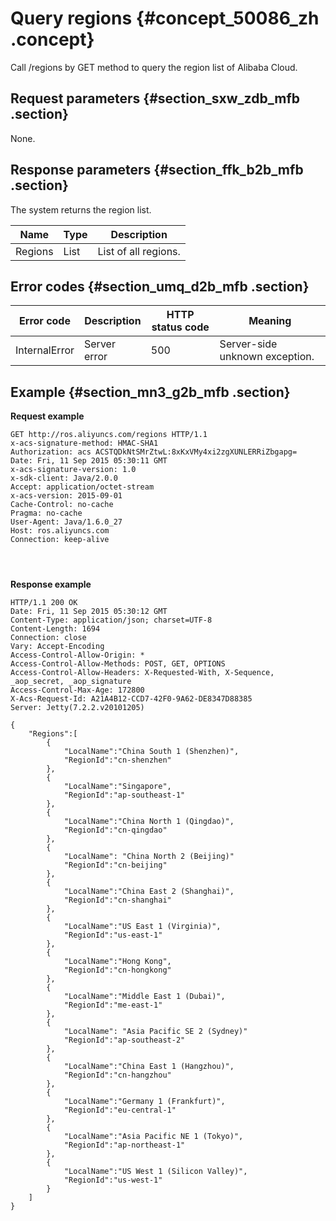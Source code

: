 # Query regions {#concept_50086_zh .concept}

Call /regions by GET method to query the region list of Alibaba Cloud.

## Request parameters {#section_sxw_zdb_mfb .section}

None.

## Response parameters {#section_ffk_b2b_mfb .section}

The system returns the region list.

|Name|Type|Description|
|----|----|-----------|
|Regions|List|List of all regions.|

## Error codes {#section_umq_d2b_mfb .section}

|Error code|Description|HTTP status code|Meaning|
|----------|-----------|----------------|-------|
|InternalError|Server error|500|Server-side unknown exception.|

## Example {#section_mn3_g2b_mfb .section}

**Request example**

```language-json
GET http://ros.aliyuncs.com/regions HTTP/1.1
x-acs-signature-method: HMAC-SHA1
Authorization: acs ACSTQDkNtSMrZtwL:8xKxVMy4xi2zgXUNLERRiZbgapg=
Date: Fri, 11 Sep 2015 05:30:11 GMT
x-acs-signature-version: 1.0
x-sdk-client: Java/2.0.0
Accept: application/octet-stream
x-acs-version: 2015-09-01
Cache-Control: no-cache
Pragma: no-cache
User-Agent: Java/1.6.0_27
Host: ros.aliyuncs.com
Connection: keep-alive




```

**Response example**

```language-json
HTTP/1.1 200 OK
Date: Fri, 11 Sep 2015 05:30:12 GMT
Content-Type: application/json; charset=UTF-8
Content-Length: 1694
Connection: close
Vary: Accept-Encoding
Access-Control-Allow-Origin: *
Access-Control-Allow-Methods: POST, GET, OPTIONS
Access-Control-Allow-Headers: X-Requested-With, X-Sequence, _aop_secret, _aop_signature
Access-Control-Max-Age: 172800
X-Acs-Request-Id: A21A4B12-CCD7-42F0-9A62-DE8347D88385
Server: Jetty(7.2.2.v20101205)

{
    "Regions":[
        {
            "LocalName":"China South 1 (Shenzhen)",
            "RegionId":"cn-shenzhen"
        },
        {
            "LocalName":"Singapore",
            "RegionId":"ap-southeast-1"
        },
        {
            "LocalName":"China North 1 (Qingdao)",
            "RegionId":"cn-qingdao"
        },
        {
            "LocalName": "China North 2 (Beijing)"
            "RegionId":"cn-beijing"
        },
        {
            "LocalName":"China East 2 (Shanghai)",
            "RegionId":"cn-shanghai"
        },
        {
            "LocalName":"US East 1 (Virginia)",
            "RegionId":"us-east-1"
        },
        {
            "LocalName":"Hong Kong",
            "RegionId":"cn-hongkong"
        },
        {
            "LocalName":"Middle East 1 (Dubai)",
            "RegionId":"me-east-1"
        },
        {
            "LocalName": "Asia Pacific SE 2 (Sydney)"
            "RegionId":"ap-southeast-2"
        },
        {
            "LocalName":"China East 1 (Hangzhou)",
            "RegionId":"cn-hangzhou"
        },
        {
            "LocalName":"Germany 1 (Frankfurt)",
            "RegionId":"eu-central-1"
        },
        {
            "LocalName":"Asia Pacific NE 1 (Tokyo)",
            "RegionId":"ap-northeast-1"
        },
        {
            "LocalName":"US West 1 (Silicon Valley)",
            "RegionId":"us-west-1"
        }
    ]
}


```

